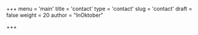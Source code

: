 +++
menu = 'main'
title = 'contact'
type = 'contact'
slug = 'contact'
draft = false
weight = 20
author = "InOktober"

+++

